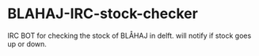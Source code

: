 # BLAHAJ-IRC-stock-checker
IRC BOT for checking the stock of BLÅHAJ in delft. will notify if stock goes up or down.
